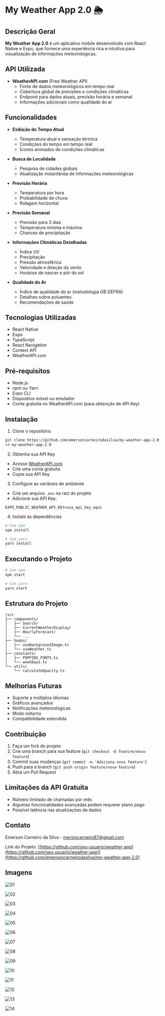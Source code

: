 # My Weather App 2.0 🌦️

## Descrição Geral

**My Weather App 2.0** é um aplicativo mobile desenvolvido com React Native e Expo, que fornece uma experiência rica e intuitiva para visualização de informações meteorológicas.

## API Utilizada

- **WeatherAPI.com** (Free Weather API)
  - Fonte de dados meteorológicos em tempo real
  - Cobertura global de previsões e condições climáticas
  - Endpoint para dados atuais, previsão horária e semanal
  - Informações adicionais como qualidade do ar

## Funcionalidades

- **Exibição do Tempo Atual**
  - Temperatura atual e sensação térmica
  - Condições do tempo em tempo real
  - Ícones animados de condições climáticas

- **Busca de Localidade**
  - Pesquisa de cidades globais
  - Atualização instantânea de informações meteorológicas

- **Previsão Horária**
  - Temperatura por hora
  - Probabilidade de chuva
  - Rolagem horizontal

- **Previsão Semanal**
  - Previsão para 3 dias
  - Temperatura mínima e máxima
  - Chances de precipitação

- **Informações Climáticas Detalhadas**
  - Índice UV
  - Precipitação
  - Pressão atmosférica
  - Velocidade e direção do vento
  - Horários de nascer e pôr do sol

- **Qualidade do Ar**
  - Índice de qualidade do ar (metodologia GB DEFRA)
  - Detalhes sobre poluentes
  - Recomendações de saúde

## Tecnologias Utilizadas

- React Native
- Expo
- TypeScript
- React Navigation
- Context API
- WeatherAPI.com

## Pré-requisitos

- Node.js
- npm ou Yarn
- Expo CLI
- Dispositivo móvel ou emulador
- Conta gratuita no WeatherAPI.com (para obtenção de API Key)

## Instalação

1. Clone o repositório
```bash
git clone https://github.com/emersoncarneirodasilva/my-weather-app-2.0.git
cd my-weather-app-2.0
```

2. Obtenha sua API Key
- Acesse [WeatherAPI.com](https://www.weatherapi.com/)
- Crie uma conta gratuita
- Copie sua API Key

3. Configure as variáveis de ambiente
- Crie um arquivo `.env` na raiz do projeto
- Adicione sua API Key:
```
EXPO_PUBLIC_WEATHER_API_KEY=sua_api_key_aqui
```

4. Instale as dependências
```bash
# Com npm
npm install

# Com yarn
yarn install
```

## Executando o Projeto

```bash
# Com npm
npm start

# Com yarn
yarn start
```

## Estrutura do Projeto

```
/src
├── components/
│   ├── Search/
│   ├── CurrentWeatherDisplay/
│   ├── HourlyForecast/
│   └── ...
├── hooks/
│   ├── useBackgroundImage.ts
│   └── useWeather.ts
├── constants/
│   ├── POPPINS_FONTS.ts
│   └── weekDays.ts
└── utils/
    └── calculateOpacity.ts
```

## Melhorias Futuras

- Suporte a múltiplos idiomas
- Gráficos avançados
- Notificações meteorológicas
- Modo noturno
- Compatibilidade estendida

## Contribuição

1. Faça um fork do projeto
2. Crie uma branch para sua feature (`git checkout -b feature/nova-feature`)
3. Commit suas mudanças (`git commit -m 'Adiciona nova feature'`)
4. Push para a branch (`git push origin feature/nova-feature`)
5. Abra um Pull Request

## Limitações da API Gratuita

- Número limitado de chamadas por mês
- Algumas funcionalidades avançadas podem requerer plano pago
- Possível latência nas atualizações de dados

## Contato

Emerson Carneiro da Silva - mersiocarneiro87@gmail.com

Link do Projeto: [[https://github.com/seu-usuario/weather-app](https://github.com/seu-usuario/weather-app)](https://github.com/emersoncarneirodasilva/my-weather-app-2.0)

## Imagens

![01](https://github.com/user-attachments/assets/0aefe327-1d42-4e47-a605-085a57962ab8)

![02](https://github.com/user-attachments/assets/e68b546a-5590-4546-bb4e-77e66d913772)

![03](https://github.com/user-attachments/assets/47a0ebcc-f985-43a9-aae9-48ab763520b7)

![04](https://github.com/user-attachments/assets/d67e85a8-57ec-4b58-bf56-f234b3f2c422)

![05](https://github.com/user-attachments/assets/a8610c82-794d-4fb2-9b1a-da24a94e445d)

![06](https://github.com/user-attachments/assets/712b5d02-c771-4ce2-bd37-7f326a97bc02)

![07](https://github.com/user-attachments/assets/17796505-2526-4e90-a26d-e8218f675bfd)

![08](https://github.com/user-attachments/assets/f53e177f-b827-4e2f-8ba4-3ba64696dc10)

![09](https://github.com/user-attachments/assets/a98ca564-adbe-4fe4-a24f-2fdab9942fe2)

![10](https://github.com/user-attachments/assets/f038777e-2b97-4756-a9a4-6e5d80510680)

![11](https://github.com/user-attachments/assets/49a2f46c-a116-4db1-9279-242f0c3d6609)

![12](https://github.com/user-attachments/assets/7cb46a49-a5bc-495e-906d-44574b7924f6)

![13](https://github.com/user-attachments/assets/827fa57c-6f39-4585-aaf9-79f2c83a8dcb)

![14](https://github.com/user-attachments/assets/8e1b6256-0983-4c03-b82b-5b0eff86f524)
